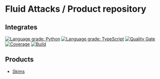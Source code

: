 # Fluid Attacks / Product repository

## Integrates

[![Language grade: Python](https://img.shields.io/lgtm/grade/python/g/fluidattacks/integrates.svg?logo=lgtm&logoWidth=18)](https://lgtm.com/projects/g/fluidattacks/integrates/context:python)
[![Language grade: TypeScript](https://img.shields.io/lgtm/grade/javascript/g/fluidattacks/integrates.svg?logo=lgtm&logoWidth=18)](https://lgtm.com/projects/g/fluidattacks/integrates/context:python)
[![Quality Gate](https://sonarcloud.io/api/project_badges/measure?project=fluidattacks_integrates&metric=alert_status)](https://sonarcloud.io/dashboard?id=fluidattacks_integrates)
[![Coverage](https://codecov.io/gl/fluidattacks/integrates/branch/master/graph/badge.svg)](https://codecov.io/gl/fluidattacks/integrates)
[![Build](https://gitlab.com/fluidattacks/integrates/badges/master/pipeline.svg)](https://gitlab.com/fluidattacks/integrates/-/commits/master)

## Products

- [Skims](./skims/README.md)
